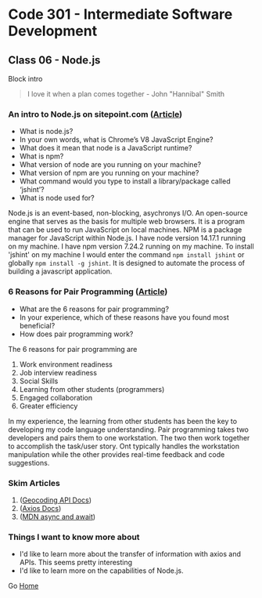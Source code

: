 # Code 301 - Intermediate Software Development

## Class 06 - Node.js

Block intro

> I love it when a plan comes together - John "Hannibal" Smith

### An intro to Node.js on sitepoint.com ([Article](https://www.sitepoint.com/an-introduction-to-node-js/))

* What is node.js?
* In your own words, what is Chrome’s V8 JavaScript Engine?
* What does it mean that node is a JavaScript runtime?
* What is npm?
* What version of node are you running on your machine?
* What version of npm are you running on your machine?
* What command would you type to install a library/package called ‘jshint’?
* What is node used for?

Node.js is an event-based, non-blocking, asychronys I/O.
An open-source engine that serves as the basis for multiple web browsers.
It is a program that can be used to run JavaScript on local machines.
NPM is a package manager for JavaScript within Node.js.
I have node version 14.17.1 running on my machine.
I have npm version 7.24.2 running on my machine.
To install 'jshint' on my machine I would enter the command ```npm install jshint``` or globally ```npm install -g jshint```.
It is designed to automate the process of building a javascript application.

### 6 Reasons for Pair Programming ([Article](https://www.codefellows.org/blog/6-reasons-for-pair-programming/))

* What are the 6 reasons for pair programming?
* In your experience, which of these reasons have you found most beneficial?
* How does pair programming work?

The 6 reasons for pair programming are 
1. Work environment readiness
1. Job interview readiness
1. Social Skills
1. Learning from other students (programmers)
1. Engaged collaboration
1. Greater efficiency

In my experience, the learning from other students has been the key to developing my code language understanding.
Pair programming takes two developers and pairs them to one workstation. The two then work together to accomplish the task/user story. Ont typically handles the workstation manipulation while the other provides real-time feedback and code suggestions.


### Skim Articles
 
 1. ([Geocoding API Docs](https://locationiq.com/docs))
 1. ([Axios Docs](https://www.npmjs.com/package/axios))
 1. ([MDN async and await](https://developer.mozilla.org/en-US/docs/Learn/JavaScript/Asynchronous/Async_await))

### Things I want to know more about

* I'd like to learn more about the transfer of information with axios and APIs. This seems pretty interesting
* I'd like to learn more on the capabilities of Node.js.

Go [Home](index.md)